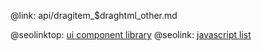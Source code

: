 @link: api/dragitem_$draghtml_other.md

@seolinktop: [ui component library](https://webix.com)
@seolink: [javascript list](https://webix.com/widget/list/)